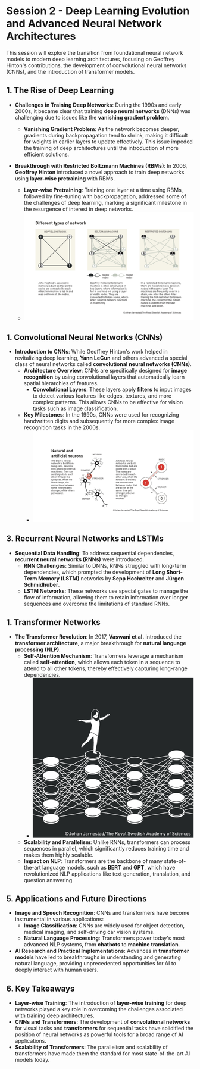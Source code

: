 # Session 2 - Deep Learning Evolution and Advanced Neural Network Architectures

This session will explore the transition from foundational neural network models to modern deep learning architectures, focusing on Geoffrey Hinton's contributions, the development of convolutional neural networks (CNNs), and the introduction of transformer models.

## 1. The Rise of Deep Learning

- **Challenges in Training Deep Networks**: During the 1990s and early 2000s, it became clear that training **deep neural networks** (DNNs) was challenging due to issues like the **vanishing gradient problem**.

  - **Vanishing Gradient Problem**: As the network becomes deeper, gradients during backpropagation tend to shrink, making it difficult for weights in earlier layers to update effectively. This issue impeded the training of deep architectures until the introduction of more efficient solutions.

- **Breakthrough with Restricted Boltzmann Machines (RBMs)**: In 2006, **Geoffrey Hinton** introduced a novel approach to train deep networks using **layer-wise pretraining** with RBMs.
  - **Layer-wise Pretraining**: Training one layer at a time using RBMs, followed by fine-tuning with backpropagation, addressed some of the challenges of deep learning, marking a significant milestone in the resurgence of interest in deep networks.
  - ![Figure 1: Restricted Boltzmann Machine Structure](figs/fig4_fy_en_24.jpeg)

## 1. Convolutional Neural Networks (CNNs)

- **Introduction to CNNs**: While Geoffrey Hinton's work helped in revitalizing deep learning, **Yann LeCun** and others advanced a special class of neural networks called **convolutional neural networks (CNNs)**.
  - **Architecture Overview**: CNNs are specifically designed for **image recognition** by using convolutional layers that automatically learn spatial hierarchies of features.
    - **Convolutional Layers**: These layers apply **filters** to input images to detect various features like edges, textures, and more complex patterns. This allows CNNs to be effective for vision tasks such as image classification.
  - **Key Milestones**: In the 1990s, CNNs were used for recognizing handwritten digits and subsequently for more complex image recognition tasks in the 2000s.
    - ![Figure 2: CNN Layers](figs/fig2_fy_en_24.jpeg)

## 3. Recurrent Neural Networks and LSTMs

- **Sequential Data Handling**: To address sequential dependencies, **recurrent neural networks (RNNs)** were introduced.
  - **RNN Challenges**: Similar to DNNs, RNNs struggled with long-term dependencies, which prompted the development of **Long Short-Term Memory (LSTM)** networks by **Sepp Hochreiter** and **Jürgen Schmidhuber**.
  - **LSTM Networks**: These networks use special gates to manage the flow of information, allowing them to retain information over longer sequences and overcome the limitations of standard RNNs.

## 1. Transformer Networks

- **The Transformer Revolution**: In 2017, **Vaswani et al.** introduced the **transformer architecture**, a major breakthrough for **natural language processing (NLP)**.
  - **Self-Attention Mechanism**: Transformers leverage a mechanism called **self-attention**, which allows each token in a sequence to attend to all other tokens, thereby effectively capturing long-range dependencies.
    - ![Figure 3: Transformer Architecture](figs/fig1_fy_24_svartvit.jpeg)
  - **Scalability and Parallelism**: Unlike RNNs, transformers can process sequences in parallel, which significantly reduces training time and makes them highly scalable.
  - **Impact on NLP**: Transformers are the backbone of many state-of-the-art language models, such as **BERT** and **GPT**, which have revolutionized NLP applications like text generation, translation, and question answering.

## 5. Applications and Future Directions

- **Image and Speech Recognition**: CNNs and transformers have become instrumental in various applications:
  - **Image Classification**: CNNs are widely used for object detection, medical imaging, and self-driving car vision systems.
  - **Natural Language Processing**: Transformers power today's most advanced NLP systems, from **chatbots** to **machine translation**.
- **AI Research and Practical Implementations**: Advances in **transformer models** have led to breakthroughs in understanding and generating natural language, providing unprecedented opportunities for AI to deeply interact with human users.

## 6. Key Takeaways

- **Layer-wise Training**: The introduction of **layer-wise training** for deep networks played a key role in overcoming the challenges associated with training deep architectures.
- **CNNs and Transformers**: The development of **convolutional networks** for visual tasks and **transformers** for sequential tasks have solidified the position of neural networks as powerful tools for a broad range of AI applications.
- **Scalability of Transformers**: The parallelism and scalability of transformers have made them the standard for most state-of-the-art AI models today.
